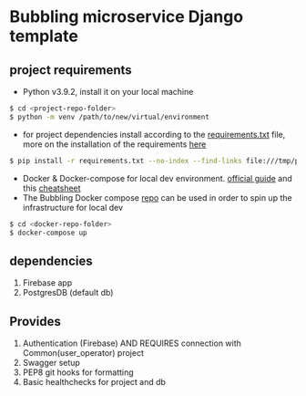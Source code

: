 # Bubbling microservice Django template

## project requirements
- Python v3.9.2, install it on your local machine 
```bash
$ cd <project-repo-folder>
$ python -m venv /path/to/new/virtual/environment
```
- for project dependencies install according to the [requirements.txt](requirements.txt) file, more on the installation of the requirements [here](https://stackoverflow.com/questions/7225900/how-to-install-packages-using-pip-according-to-the-requirements-txt-file-from-a)
```bash
$ pip install -r requirements.txt --no-index --find-links file:///tmp/packages
```
- Docker & Docker-compose for local dev environment. [official guide](https://docs.docker.com/compose/install/) and this [cheatsheet](http://dockerlabs.collabnix.com/docker/cheatsheet/)
- The Bubbling Docker compose [repo](https://github.com/bubbling-eu/bubbling-docker) can be used in order to spin up the infrastructure for local dev
```bash
$ cd <docker-repo-folder>
$ docker-compose up
```
## dependencies
1. Firebase app 
2. PostgresDB (default db)

## Provides
1. Authentication (Firebase) AND REQUIRES connection with Common(user_operator) project
2. Swagger setup
3. PEP8 git hooks for formatting
4. Basic healthchecks for project and db